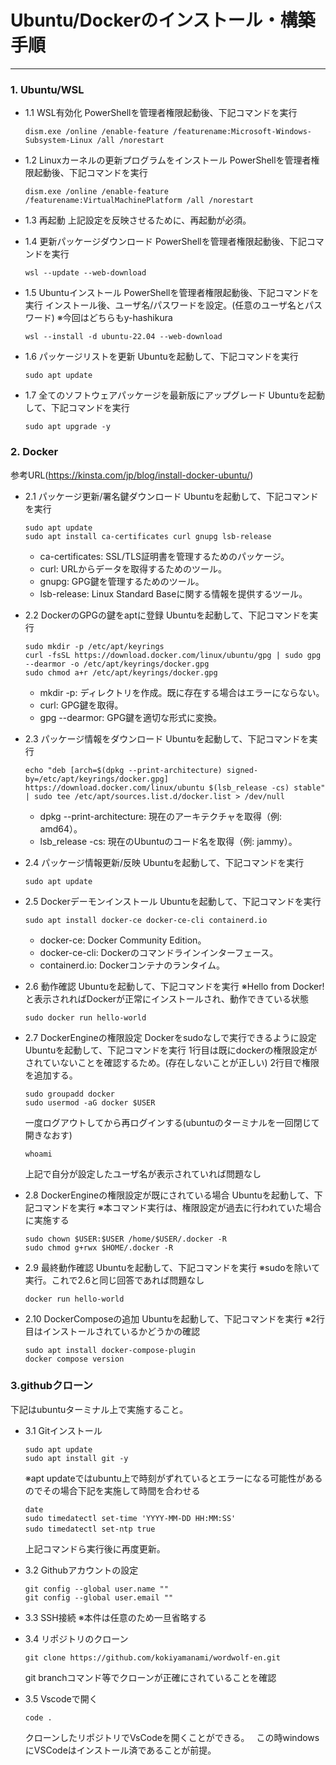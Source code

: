 # Ubuntu/Dockerのインストール・構築手順
---

### 1. Ubuntu/WSL
- 1.1 WSL有効化
    PowerShellを管理者権限起動後、下記コマンドを実行
    ```shell
    dism.exe /online /enable-feature /featurename:Microsoft-Windows-Subsystem-Linux /all /norestart
    ```

- 1.2 Linuxカーネルの更新プログラムをインストール
    PowerShellを管理者権限起動後、下記コマンドを実行
    ```shell
    dism.exe /online /enable-feature /featurename:VirtualMachinePlatform /all /norestart
    ```

- 1.3 再起動
    上記設定を反映させるために、再起動が必須。

- 1.4 更新パッケージダウンロード
    PowerShellを管理者権限起動後、下記コマンドを実行
    ```shell
    wsl --update --web-download
    ```

- 1.5 Ubuntuインストール
    PowerShellを管理者権限起動後、下記コマンドを実行
    インストール後、ユーザ名/パスワードを設定。(任意のユーザ名とパスワード)
    ※今回はどちらもy-hashikura
    ```shell
    wsl --install -d ubuntu-22.04 --web-download
    ```

- 1.6 パッケージリストを更新
    Ubuntuを起動して、下記コマンドを実行
    ```shell
    sudo apt update
    ```

- 1.7 全てのソフトウェアパッケージを最新版にアップグレード
    Ubuntuを起動して、下記コマンドを実行
    ```shell
    sudo apt upgrade -y
    ```

### 2. Docker
参考URL(https://kinsta.com/jp/blog/install-docker-ubuntu/)
- 2.1 パッケージ更新/署名鍵ダウンロード
    Ubuntuを起動して、下記コマンドを実行
    ```shell
    sudo apt update
    sudo apt install ca-certificates curl gnupg lsb-release
    ```

    - ca-certificates: SSL/TLS証明書を管理するためのパッケージ。
    - curl: URLからデータを取得するためのツール。
    - gnupg: GPG鍵を管理するためのツール。
    - lsb-release: Linux Standard Baseに関する情報を提供するツール。

- 2.2 DockerのGPGの鍵をaptに登録
    Ubuntuを起動して、下記コマンドを実行
    ```shell
    sudo mkdir -p /etc/apt/keyrings
    curl -fsSL https://download.docker.com/linux/ubuntu/gpg | sudo gpg --dearmor -o /etc/apt/keyrings/docker.gpg
    sudo chmod a+r /etc/apt/keyrings/docker.gpg
    ```

    - mkdir -p: ディレクトリを作成。既に存在する場合はエラーにならない。
    - curl: GPG鍵を取得。
    - gpg --dearmor: GPG鍵を適切な形式に変換。

- 2.3 パッケージ情報をダウンロード
    Ubuntuを起動して、下記コマンドを実行
    ```shell
    echo "deb [arch=$(dpkg --print-architecture) signed-by=/etc/apt/keyrings/docker.gpg] https://download.docker.com/linux/ubuntu $(lsb_release -cs) stable" | sudo tee /etc/apt/sources.list.d/docker.list > /dev/null
    ```

    - dpkg --print-architecture: 現在のアーキテクチャを取得（例: amd64）。
    - lsb_release -cs: 現在のUbuntuのコード名を取得（例: jammy）。

- 2.4 パッケージ情報更新/反映
    Ubuntuを起動して、下記コマンドを実行
    ```shell
    sudo apt update
    ```

- 2.5 Dockerデーモンインストール
    Ubuntuを起動して、下記コマンドを実行
    ```shell
    sudo apt install docker-ce docker-ce-cli containerd.io
    ```

    - docker-ce: Docker Community Edition。
    - docker-ce-cli: Dockerのコマンドラインインターフェース。
    - containerd.io: Dockerコンテナのランタイム。

- 2.6 動作確認
    Ubuntuを起動して、下記コマンドを実行
    ※Hello from Docker!と表示されればDockerが正常にインストールされ、動作できている状態
    ```shell
    sudo docker run hello-world
    ```

- 2.7 DockerEngineの権限設定
    Dockerをsudoなしで実行できるように設定
    Ubuntuを起動して、下記コマンドを実行
    1行目は既にdockerの権限設定がされていないことを確認するため。(存在しないことが正しい)
    2行目で権限を追加する。
    ```shell
    sudo groupadd docker
    sudo usermod -aG docker $USER
    ```

    一度ログアウトしてから再ログインする(ubuntuのターミナルを一回閉じて開きなおす)
    ```shell
    whoami
    ```
    上記で自分が設定したユーザ名が表示されていれば問題なし

- 2.8 DockerEngineの権限設定が既にされている場合
    Ubuntuを起動して、下記コマンドを実行
    ※本コマンド実行は、権限設定が過去に行われていた場合に実施する
    ```shell
    sudo chown $USER:$USER /home/$USER/.docker -R
    sudo chmod g+rwx $HOME/.docker -R
    ```

- 2.9 最終動作確認
    Ubuntuを起動して、下記コマンドを実行
    ※sudoを除いて実行。これで2.6と同じ回答であれば問題なし
    ```shell
    docker run hello-world
    ```

- 2.10 DockerComposeの追加
    Ubuntuを起動して、下記コマンドを実行
    ※2行目はインストールされているかどうかの確認
    ```shell
    sudo apt install docker-compose-plugin
    docker compose version
    ```

### 3.githubクローン
下記はubuntuターミナル上で実施すること。

- 3.1 Gitインストール
    ```shell
    sudo apt update
    sudo apt install git -y
    ```
    
    ※apt updateではubuntu上で時刻がずれているとエラーになる可能性があるのでその場合下記を実施して時間を合わせる
    ```shell
    date 
    sudo timedatectl set-time 'YYYY-MM-DD HH:MM:SS' 
    sudo timedatectl set-ntp true　
    ```
    上記コマンドら実行後に再度更新。

- 3.2 Githubアカウントの設定
    ```shell
    git config --global user.name "" 
    git config --global user.email "" 
    ```

- 3.3 SSH接続
    ※本件は任意のため一旦省略する

- 3.4 リポジトリのクローン
    ```shell
    git clone https://github.com/kokiyamanami/wordwolf-en.git
    ```
    git branchコマンド等でクローンが正確にされていることを確認

- 3.5 Vscodeで開く
    ```shell
    code .
    ```
    クローンしたリポジトリでVsCodeを開くことができる。　
    この時windowsにVSCodeはインストール済であることが前提。

